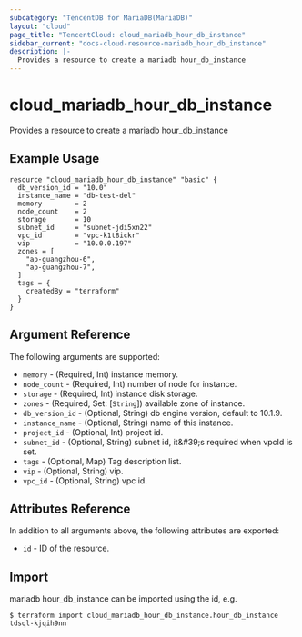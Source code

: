 ```yaml
---
subcategory: "TencentDB for MariaDB(MariaDB)"
layout: "cloud"
page_title: "TencentCloud: cloud_mariadb_hour_db_instance"
sidebar_current: "docs-cloud-resource-mariadb_hour_db_instance"
description: |-
  Provides a resource to create a mariadb hour_db_instance
---
```


# cloud_mariadb_hour_db_instance

Provides a resource to create a mariadb hour_db_instance

## Example Usage

```hcl
resource "cloud_mariadb_hour_db_instance" "basic" {
  db_version_id = "10.0"
  instance_name = "db-test-del"
  memory        = 2
  node_count    = 2
  storage       = 10
  subnet_id     = "subnet-jdi5xn22"
  vpc_id        = "vpc-k1t8ickr"
  vip           = "10.0.0.197"
  zones = [
    "ap-guangzhou-6",
    "ap-guangzhou-7",
  ]
  tags = {
    createdBy = "terraform"
  }
}
```

## Argument Reference

The following arguments are supported:

* `memory` - (Required, Int) instance memory.
* `node_count` - (Required, Int) number of node for instance.
* `storage` - (Required, Int) instance disk storage.
* `zones` - (Required, Set: [`String`]) available zone of instance.
* `db_version_id` - (Optional, String) db engine version, default to 10.1.9.
* `instance_name` - (Optional, String) name of this instance.
* `project_id` - (Optional, Int) project id.
* `subnet_id` - (Optional, String) subnet id, it&amp;#39;s required when vpcId is set.
* `tags` - (Optional, Map) Tag description list.
* `vip` - (Optional, String) vip.
* `vpc_id` - (Optional, String) vpc id.

## Attributes Reference

In addition to all arguments above, the following attributes are exported:

* `id` - ID of the resource.



## Import

mariadb hour_db_instance can be imported using the id, e.g.
```
$ terraform import cloud_mariadb_hour_db_instance.hour_db_instance tdsql-kjqih9nn
```

